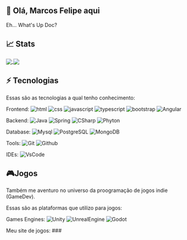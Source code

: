 ## 🖖 Olá, Marcos Felipe aqui
Eh... What's Up Doc?

## 📈 Stats
<a href="https://github.com/marcosf7x/github-readme-stats">
  <img align="center" src="https://github-readme-stats.vercel.app/api?username=marcosf7x&show_icons=true&theme=buefy" />
</a>
<a href="https://github.com/marcosf7x/github-readme-stats">
  <img align="center" src="https://github-readme-stats.vercel.app/api/top-langs/?username=marcosf7x&layout=compact" />
</a>

## ⚡ Tecnologias

Essas são as tecnologias a qual tenho conhecimento:

Frontend:
![html](https://img.shields.io/badge/-HTML5-E34F26?style=flat-square&logo=html5&logoColor=white)
![css](https://img.shields.io/badge/-CSS3-1572B6?style=flat-square&logo=css3)
![javascript](https://img.shields.io/badge/-JavaScript-black?style=flat-square&logo=javascript)
![typescript](https://img.shields.io/badge/-TypeScript-3178C6?style=flat-square&logo=typescript&logoColor=white)
![bootstrap](https://img.shields.io/badge/-Bootstrap-7952B3?style=flat-square&logo=bootstrap&logoColor=white)
![Angular](https://img.shields.io/badge/-Angular-DD0031?style=flat-square&logo=angular&logoColor=white)

Backend:
![Java](https://img.shields.io/badge/-Java-007396?style=flat-square&logo=java&logoColor=white)
![Spring](https://img.shields.io/badge/-Spring-6DB33F?style=flat-square&logo=spring&logoColor=white)
![CSharp](https://img.shields.io/badge/-CSharp-512BD4?style=flat-square&logo=csharp&logoColor=white)
![Phyton](https://img.shields.io/badge/-Phyton-3776AB?style=flat-square&logo=phyton&logoColor=white)

Database:
![Mysql](https://img.shields.io/badge/-MySQL-4479A1?style=flat-square&logo=mysql&logoColor=white)
![PostgreSQL](https://img.shields.io/badge/-PostgreSQL-4169E1?style=flat-square&logo=postgresql&logoColor=white)
![MongoDB](https://img.shields.io/badge/-MongoDB-black?style=flat-square&logo=mongodb)

Tools:
![Git](https://img.shields.io/badge/-Git-black?style=flat-square&logo=git&logoColor=orange)
![Github](https://img.shields.io/badge/-Github-181717?style=flat-square&logo=github&logoColor=white)

IDEs:
![VsCode](https://img.shields.io/badge/-VSCode-007ACC?style=flat-square&logo=visual-studio-code&logoColor=white)

## 🎮Jogos

Também me aventuro no universo da proogramação de jogos indie (GameDev).

Essas são as plataformas que utilizo para jogos:

Games Engines:
![Unity](https://img.shields.io/badge/-Unity-black?style=flat-square&logo=Unity&logoColor=white)
![UnrealEngine](https://img.shields.io/badge/-Unity-0E1128?style=flat-square&logo=unrealengine&logoColor=white)
![Godot](https://img.shields.io/badge/-Godot-478CBF?style=flat-square&logo=Godot&logoColor=black)

Meu site de jogos: ###

<!---
marcosf7x/marcosf7x is a ✨ special ✨ repository because its `README.md` (this file) appears on your GitHub profile.
You can click the Preview link to take a look at your changes.
--->
